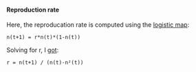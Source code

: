 #### Reproduction rate

Here, the reproducation rate is computed using the [logistic map](https://en.wikipedia.org/wiki/Logistic_map):

`n(t+1) = r*n(t)*(1-n(t))`

Solving for r, I [got](https://www.wolframalpha.com/input/?i=Solve+n%28t%2B1%29+%3D+r*n%28t%29*%281-n%28t%29%29+for+r):

`r = n(t+1) / (n(t)-n²(t))`

